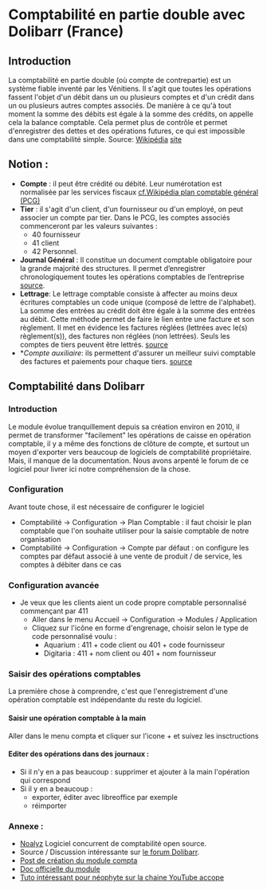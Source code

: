 # Comptabilité en partie double avec Dolibarr (France)

 ## Introduction
La comptabilité en partie double (où compte de contrepartie) est un système fiable inventé par les Vénitiens. Il s'agit que toutes les opérations fassent l'objet d'un débit dans un ou plusieurs comptes et d'un crédit dans un ou plusieurs autres comptes associés. De manière à ce qu'à tout moment la somme des débits est égale à la somme des crédits, on appelle cela la balance comptable. Cela permet plus de contrôle et permet d'enregistrer des dettes et des opérations futures, ce qui est impossible dans une comptabilité simple. Source: [Wikipédia](https://fr.wikipedia.org/wiki/Comptabilit%C3%A9_en_partie_double) [site ](https://debitoor.fr/termes-comptables/compte-de-contrepartie)


## Notion :
- **Compte** : il peut être crédité ou débité. Leur numérotation est normalisée par les services fiscaux [cf.Wikipédia plan comptable général (PCG)](https://fr.wikipedia.org/wiki/Plan_comptable_g%C3%A9n%C3%A9ral_(France))
- **Tier** : il s'agit d'un client, d'un fournisseur ou d'un employé, on peut associer un compte par tier. Dans le PCG, les comptes associés commenceront par les valeurs suivantes :
   - 40 fournisseur
   - 41 client
   - 42 Personnel.
- **Journal Général** :   Il constitue un document comptable obligatoire pour la grande majorité des structures. Il permet d’enregistrer chronologiquement toutes les opérations comptables de l’entreprise [source](https://www.appvizer.fr/magazine/finance-comptabilite/comptabilite/journal-comptable).
- **Lettrage**: Le lettrage comptable consiste à affecter au moins deux écritures comptables un code unique (composé de lettre de l'alphabet). La somme des entrées au crédit doit être égale à la somme des entrées au débit. Cette méthode permet de faire le lien entre une facture et son règlement. Il met en évidence les factures réglées (lettrées avec le(s) règlement(s)), des factures non réglées (non lettrées). Seuls les comptes de tiers peuvent être lettrés. [source](https://www.l-expert-comptable.com/a/6250-lettrage-comptable-definition-comment-le-faire.html)
- **Compte auxiliaire*: ils permettent d'assurer un meilleur suivi comptable des factures et paiements pour chaque tiers. [source](https://www.compta-facile.com/utilisation-comptes-auxiliaires-clients-fournisseurs/)


## Comptabilité dans Dolibarr

### Introduction
Le module évolue tranquillement depuis sa création environ en 2010, il permet de transformer "facilement" les opérations de caisse en opération comptable, il y a même des fonctions de clôture de compte, et surtout un moyen d'exporter vers beaucoup de logiciels de comptabilité propriétaire. Mais, il manque de la documentation. Nous avons arpenté le forum de ce logiciel pour livrer ici notre compréhension de la chose.

### Configuration
Avant toute chose, il est nécessaire de configurer le logiciel
- Comptabilité -> Configuration -> Plan Comptable  : il faut choisir le plan comptable que l'on souhaite utiliser pour la saisie comptable de notre organisation
- Comptabilité -> Configuration -> Compte par défaut : on configure les comptes par défaut associé à une vente de produit / de service, les comptes à débiter dans ce cas



### Configuration avancée
- Je veux que les clients aient un code propre comptable personnalisé commençant par 411
  - Aller dans le menu Accueil -> Configuration -> Modules / Application
  - Cliquez sur l'icône en forme d'engrenage, choisir selon le type de code personnalisé voulu :
    - Aquarium : 411 + code client ou 401 + code fournisseur
    - Digitaria : 411 + nom client ou 401 + nom fournisseur

### Saisir des opérations comptables
La première chose à comprendre, c'est que l'enregistrement d'une opération comptable est indépendante du reste du logiciel.

#### Saisir une opération comptable à la main
Aller dans le menu compta et cliquer sur l'icone + et suivez les insctructions
    
#### Editer des opérations dans des journaux :
- Si il n'y en a pas beaucoup : supprimer et ajouter à la main l'opération qui correspond
- Si il y en a beaucoup :
  - exporter, éditer avec libreoffice par exemple
  - réimporter

### Annexe :
- [Noalyz](https://demo.noalyss.eu) Logiciel concurrent de comptabilité open source.
- Source / Discussion intéressante sur [le forum Dolibarr](https://www.dolibarr.fr/forum).
- [Post de création du module compta](https://www.dolibarr.fr/forum/t/module-compta-pour-dolibarr/6727/118)
- [Doc officielle du module](https://wiki.dolibarr.org/index.php?title=Module_Comptabilit%C3%A9_en_Partie_Double)
- [Tuto intéressant pour néophyte sur la chaine YouTube accope](https://www.youtube.com/@accope/videos)

